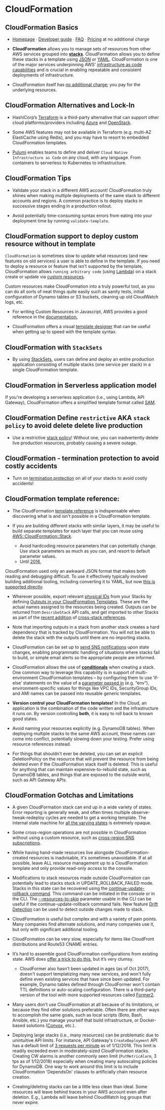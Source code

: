 # CloudFormation

## CloudFormation Basics

- [Homepage](https://aws.amazon.com/cloudformation/) ∙ [Developer guide](http://docs.aws.amazon.com/AWSCloudFormation/latest/UserGuide/) ∙ [FAQ](https://aws.amazon.com/cloudformation/faqs/) ∙ [Pricing](https://aws.amazon.com/cloudformation/pricing/) at no additional charge

- **CloudFormation** allows you to manage sets of resources from other AWS services grouped into **[stacks](http://docs.aws.amazon.com/AWSCloudFormation/latest/UserGuide/cfn-whatis-concepts.html#d0e3917)**. 
CloudFormation allows you to define these stacks in a template using [JSON](http://docs.aws.amazon.com/AWSCloudFormation/latest/UserGuide/aws-properties-ec2-instance.html#aws-properties-ec2-instance-syntax.json) or [YAML](http://docs.aws.amazon.com/AWSCloudFormation/latest/UserGuide/aws-properties-ec2-instance.html#aws-properties-ec2-instance-syntax.yaml). CloudFormation is one of the major services underpinning AWS' [infrastructure as code capabilities](https://d0.awsstatic.com/whitepapers/DevOps/infrastructure-as-code.pdf)
and is crucial in enabling repeatable and consistent deployments of infrastructure.

- CloudFormation itself has [no additional charge](https://aws.amazon.com/cloudformation/pricing/); 
you pay for the underlying resources.

## CloudFormation Alternatives and Lock-In

- HashiCorp’s [Terraform](https://www.terraform.io/intro/vs/cloudformation.html) is a third-party alternative that can support other cloud platforms/providers 
including [Azure](https://www.terraform.io/docs/providers/azure/) and [OpenStack](https://www.terraform.io/docs/providers/openstack/).

- Some AWS features may not be available in Terraform (e.g. multi-AZ ElastiCache using Redis), 
and you may have to resort to embedded CloudFormation templates.

- [Pulumi](https://www.pulumi.com/) enables teams to define and deliver `Cloud Native Infrastructure as Code` on any cloud, with any language.
From containers to serverless to Kubernetes to infrastructure.

## CloudFormation Tips

- Validate your stack in a different AWS account! 
CloudFormation truly shines when making multiple deployments of the same stack to different accounts and regions. 
A common practice is to deploy stacks in successive stages ending in a production rollout.

- Avoid potentially time-consuming syntax errors from eating into your deployment time by running `validate-template`.

##  CloudFormation support to deploy custom resource without in template

`CloudFormation` is sometimes slow to update what resources (and new features on old services) a user is able to define in the template. 
If you need to deploy a resource or feature that isn't supported by the template, 
CloudFormation allows `running arbitrary code` (using [Lambda](#lambda)) on a stack create or update via [custom resources](http://docs.aws.amazon.com/AWSCloudFormation/latest/UserGuide/template-custom-resources.html).

Custom resources make CloudFormation into a truly powerful tool, as you can do all sorts of neat things quite easily such as sanity tests,
initial configuration of Dynamo tables or S3 buckets, cleaning up old CloudWatch logs, etc.

- For writing Custom Resources in Javascript, AWS provides a good reference in the [documentation.](http://docs.aws.amazon.com/AWSCloudFormation/latest/UserGuide/walkthrough-custom-resources-lambda-lookup-amiids.html)
	
- CloudFormation offers a visual [template designer](http://docs.aws.amazon.com/AWSCloudFormation/latest/UserGuide/working-with-templates-cfn-designer-walkthrough-createbasicwebserver.html) 
that can be useful when getting up to speed with the template syntax.

## CloudFormation with `StackSets`

- By using [StackSets](http://docs.aws.amazon.com/AWSCloudFormation/latest/UserGuide/stacksets-concepts.html), 
users can define and deploy an entire production application consisting of multiple stacks (one service per stack) 
in a single CloudFormation template.

## CloudFormation in Serverless application model

If you're developing a serverless application (i.e., using Lambda, API Gateway), 
CloudFormation offers a simplified template format called [SAM](https://github.com/awslabs/serverless-application-model).

## CloudFormation Define `restrictive` AKA `stack policy` to avoid delete delete live production

- Use a restrictive [stack policy](http://docs.aws.amazon.com/AWSCloudFormation/latest/UserGuide/protect-stack-resources.html)!
Without one, you can inadvertently delete live production resources, probably causing a severe outage.

## CloudFormation - termination protection to avoid costly accidents

- Turn on [termination protection](https://aws.amazon.com/about-aws/whats-new/2017/09/aws-cloudformation-provides-stack-termination-protection/) on all of your stacks 
to avoid costly accidents!

## CloudFormation template reference:

- The CloudFormation [template reference](http://docs.aws.amazon.com/AWSCloudFormation/latest/UserGuide/template-reference.html) is indispensable 
when discovering what is and isn't possible in a CloudFormation template.


-	If you are building different stacks with similar layers, it may be useful to build separate templates for each layer that you can reuse using [AWS::CloudFormation::Stack](http://docs.aws.amazon.com/AWSCloudFormation/latest/UserGuide/aws-properties-stack.html).
    - Avoid hardcoding resource parameters that can potentially change. Use stack parameters as much as you can, and resort to default parameter values.
    - Until [2016](https://aws.amazon.com/about-aws/whats-new/2016/09/aws-cloudformation-introduces-yaml-template-support-and-cross-stack-references/), 
    
CloudFormation used only an awkward JSON format that makes both reading and debugging difficult. 
To use it effectively typically involved building additional tooling, including converting it to YAML, 
but now [this is supported directly](https://docs.aws.amazon.com/AWSCloudFormation/latest/UserGuide/template-formats.html).

- Wherever possible, export relevant [physical IDs](http://docs.aws.amazon.com/AWSCloudFormation/latest/UserGuide/aws-properties-name.html) from your Stacks 
by defining [Outputs in your CloudFormation Templates](http://docs.aws.amazon.com/AWSCloudFormation/latest/UserGuide/outputs-section-structure.html). 
These are the actual names assigned to the resources being created. 
Outputs can be returned from `DescribeStack` API calls, and get imported to other Stacks as part of the [recent addition](https://aws.amazon.com/about-aws/whats-new/2016/09/aws-cloudformation-introduces-yaml-template-support-and-cross-stack-references/) of [cross-stack references](http://docs.aws.amazon.com/AWSCloudFormation/latest/UserGuide/walkthrough-crossstackref.html).

- Note that importing outputs in a stack from another stack creates a hard dependency that is tracked by CloudFormation. 
You will not be able to delete the stack with the outputs until there are no importing stacks.
	
- CloudFormation can be set up to [send SNS notifications](https://docs.aws.amazon.com/AWSCloudFormation/latest/UserGuide/cfn-console-add-tags.html) upon state changes, 
enabling programmatic handling of situations where stacks fail to build, or simple email alerts so the appropriate people are informed.

- CloudFormation allows the use of [**conditionals**](https://docs.aws.amazon.com/AWSCloudFormation/latest/UserGuide/conditions-section-structure.html) when creating a stack.
One common way to leverage this capability is in support of multi-environment CloudFormation templates – 
by configuring them to use ‘if-else’ statements on the value of a [parameter passed in](https://docs.aws.amazon.com/AWSCloudFormation/latest/UserGuide/parameters-section-structure.html) (e.g.  “env”),
environment-specific values for things like VPC IDs, SecurityGroup IDs, and AMI names can be passed into reusable generic templates.
	
- **Version control your CloudFormation templates!** 
In the Cloud, an application is the combination of the code written and the infrastructure it runs on. 
By version controlling **both**, it is easy to roll back to known good states.

- Avoid naming your resources explicitly (e.g. DynamoDB tables). 
When deploying multiple stacks to the same AWS account, these names can come into conflict, potentially slowing down your testing. 
Prefer using resource references instead.

-	For things that shouldn't ever be deleted, you can set an explicit DeletionPolicy on the resource that will prevent the resource from being deleted even if the CloudFormation stack itself is deleted. This is useful for anything that can maintain expensive-to-rebuild state, such as DynamoDB tables, and things that are exposed to the outside world, such as API Gateway APIs.

## CloudFormation Gotchas and Limitations

- A given CloudFormation stack can end up in a wide variety of states. 
Error reporting is generally weak, and often times multiple observe-tweak-redeploy cycles are needed to get a working template. 
The internal state machine for [all the varying states](http://docs.aws.amazon.com/AWSCloudFormation/latest/UserGuide/using-cfn-describing-stacks.html) is extremely opaque.

- Some cross-region operations are not possible in CloudFormation without using a custom resource,
such as [cross-region SNS subscriptions](https://github.com/serverless/serverless/issues/3676).

- While having hand-made resources live alongside CloudFormation-created resources is inadvisable, it's sometimes unavoidable. 
If at all possible, leave ALL resource management up to a CloudFormation template and only provide read-only access to the console.

- Modifications to stack resources made outside CloudFormation can potentially lead to stacks stuck in UPDATE\_ROLLBACK\_FAILED mode. 
Stacks in this state can be recovered using the [continue-update-rollback command](https://aws.amazon.com/blogs/devops/continue-rolling-back-an-update-for-aws-cloudformation-stacks-in-the-update_rollback_failed-state/). This command can be initiated in the console or in the CLI. The [--resources-to-skip](http://docs.aws.amazon.com/cli/latest/reference/cloudformation/continue-update-rollback.html) parameter usable in the CLI can be useful if the continue-update-rollback command fails. New feature [Drift Detection](https://aws.amazon.com/blogs/aws/new-cloudformation-drift-detection/) can be used to detect outside changes made to stack.

- CloudFormation is useful but complex and with a variety of pain points. 
Many companies find alternate solutions, and many companies use it, but only with significant additional tooling.

- CloudFormation can be very slow, especially for items like CloudFront distributions and Route53 CNAME entries.

- It’s hard to assemble good CloudFormation configurations from existing state.
AWS does [offer a trick to do this](http://docs.aws.amazon.com/AWSCloudFormation/latest/UserGuide/cfn-using-cloudformer.html), but it’s very clumsy.
	- CloudFormer also hasn't been updated in ages (as of Oct 2017), 
	doesn't support templatizing many new services, and won't fully define even existing services that have since been updated.
	For example, Dynamo tables defined through CloudFormer won't contain TTL definitions or auto-scaling configuration. 
	There is a third-party version of the tool with more supported resources called [Former2](https://github.com/iann0036/former2).
	
- Many users don’t use CloudFormation at all because of its limitations, 
or because they find other solutions preferable. 
Often there are other ways to accomplish the same goals, such as local scripts (Boto, Bash, Ansible, etc.) 
you manage yourself that build infrastructure, or Docker-based solutions ([Convox](https://convox.com/), etc.).

- Deploying large stacks (i.e., many resources) can be problematic due to unintuitive API limits. 
For instance, API Gateway's `CreateDeployment` API has a default limit of [3 requests per minute](https://docs.aws.amazon.com/apigateway/latest/developerguide/limits.html) as of 1/12/2018. 
This limit is readily exceeded even in moderately-sized CloudFormation stacks. 
Creating CW alarms is another commonly seen limit (`PutMetricAlarm`, 3 tps as of 1/12/2018) especially when creating many autoscaling policies for DynamoDB. 
One way to work around this limit is to include CloudFormation 'DependsOn' clauses to artificially chain resource creation.

- Creating/deleting stacks can be a little less clean than ideal. 
Some resources will leave behind traces in your AWS account even after deletion. 
E.g., Lambda will leave behind CloudWatch log groups that never expire.
